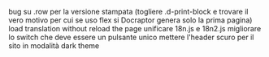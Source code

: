 bug su .row per la versione stampata (togliere .d-print-block e trovare il vero motivo per cui se uso flex si Docraptor genera solo la prima pagina)
load translation without reload the page
unificare 18n.js e 18n2.js
migliorare lo switch che deve essere un pulsante unico
mettere l'header scuro per il sito in modalità dark theme
